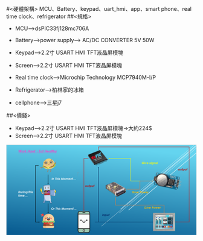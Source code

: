 #<硬體架構>
MCU、Battery、keypad、uart_hmi、app、smart phone、real time clock、refrigerator
##<規格>
*   MCU-->dsPIC33fj128mc706A
   
*  Battery-->power supply--> AC/DC CONVERTER 5V 50W
   
*   Keypad-->2.2寸 USART HMI TFT液晶屏模塊
*   Screen-->2.2寸 USART HMI TFT液晶屏模塊
   
*   Real time clock-->Microchip Technology MCP7940M-I/P
   
*   Refrigerator-->柏林家的冰箱
   
*   cellphone-->三星j7

 
##<價錢>

*   Keypad-->2.2寸 USART HMI TFT液晶屏模塊->大約224$
*   Screen-->2.2寸 USART HMI TFT液晶屏模塊
   
  ![硬體架構](https://github.com/midterm2/fresh_food/blob/master/doc/hadware/%E7%A1%AC%E9%AB%94%E6%9E%B6%E6%A7%8B.png)
